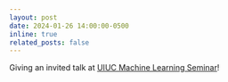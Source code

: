 ```yaml
---
layout: post
date: 2024-01-26 14:00:00-0500
inline: true
related_posts: false
---
```


Giving an invited talk at <a href="https://publish.illinois.edu/ml-seminar/"> UIUC Machine Learning Seminar</a>!
